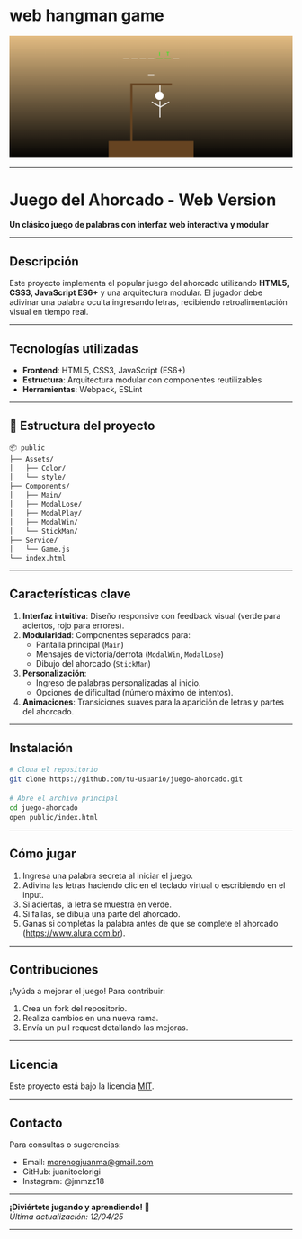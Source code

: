 # web hangman game

<img src="img/Template.png">

---

# Juego del Ahorcado - Web Version

**Un clásico juego de palabras con interfaz web interactiva y modular**

---

## Descripción
Este proyecto implementa el popular juego del ahorcado utilizando **HTML5, CSS3, JavaScript ES6+** y una arquitectura modular. El jugador debe adivinar una palabra oculta ingresando letras, recibiendo retroalimentación visual en tiempo real.

---

## Tecnologías utilizadas
- **Frontend**: HTML5, CSS3, JavaScript (ES6+)
- **Estructura**: Arquitectura modular con componentes reutilizables
- **Herramientas**: Webpack, ESLint 

---

## 📁 Estructura del proyecto
```
📦 public
├── Assets/
│   ├── Color/
│   └── style/
├── Components/
│   ├── Main/
│   ├── ModalLose/
│   ├── ModalPlay/
│   ├── ModalWin/
│   └── StickMan/
├── Service/
│   └── Game.js
└── index.html
```

---

## Características clave
1. **Interfaz intuitiva**: Diseño responsive con feedback visual (verde para aciertos, rojo para errores).
2. **Modularidad**: Componentes separados para:
   - Pantalla principal (`Main`)
   - Mensajes de victoria/derrota (`ModalWin`, `ModalLose`)
   - Dibujo del ahorcado (`StickMan`)
3. **Personalización**: 
   - Ingreso de palabras personalizadas al inicio.
   - Opciones de dificultad (número máximo de intentos).
4. **Animaciones**: Transiciones suaves para la aparición de letras y partes del ahorcado.

---

## Instalación
```bash
# Clona el repositorio
git clone https://github.com/tu-usuario/juego-ahorcado.git

# Abre el archivo principal
cd juego-ahorcado
open public/index.html
```

---

## Cómo jugar
1. Ingresa una palabra secreta al iniciar el juego.
2. Adivina las letras haciendo clic en el teclado virtual o escribiendo en el input.
3. Si aciertas, la letra se muestra en verde.
4. Si fallas, se dibuja una parte del ahorcado.
5. Ganas si completas la palabra antes de que se complete el ahorcado (https://www.alura.com.br).

---

## Contribuciones
¡Ayúda a mejorar el juego! Para contribuir:
1. Crea un fork del repositorio.
2. Realiza cambios en una nueva rama.
3. Envía un pull request detallando las mejoras.

---

## Licencia
Este proyecto está bajo la licencia [MIT](LICENSE).

---

## Contacto
Para consultas o sugerencias:
- Email: morenogjuanma@gmail.com
- GitHub: juanitoelorigi
- Instagram: @jmmzz18

---

**¡Diviértete jugando y aprendiendo! 🎯**  
*Última actualización: 12/04/25*

---
